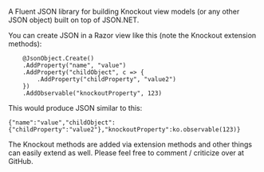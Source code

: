 A Fluent JSON library for building Knockout view models (or any other JSON object) built on top of JSON.NET. 

You can create JSON in a Razor view like this (note the Knockout extension methods):

        @JsonObject.Create()
        .AddProperty("name", "value")
        .AddProperty("childObject", c => {
            .AddProperty("childProperty", "value2")
        })
        .AddObservable("knockoutProperty", 123)

This would produce JSON similar to this:

    {"name":"value","childObject":{"childProperty":"value2"},"knockoutProperty":ko.observable(123)}
 
The Knockout methods are added via extension methods and other things can easily extend as well.  Please feel free to comment / criticize over at GitHub.